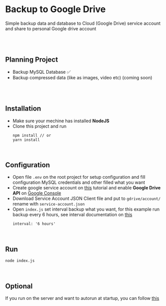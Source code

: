 
# Backup to Google Drive
Simple backup data and database to Cloud (Google Drive) service account and share to personal Google drive account

<br/>
<br/>

## **Planning Project**
- Backup MySQL Database ✅
- Backup compressed data (like as images, video etc) (coming soon)

<br/>
<br/>

## **Installation**
- Make sure your mechine has installed **NodeJS**
- Clone this project and run
    ```
    npm install // or
    yarn install
    ```
<br/>

## **Configuration**
- Open file `.env` on the root project for setup configuration and fill configuration MySQL credentials and other filled what you want
- Create google service account on [this](https://support.google.com/a/answer/7378726?hl=en) tutorial and enable **Google Drive API** on [Google Console](https://console.developers.google.com/apis/api/drive/overview)
- Download Service Account JSON Client file and put to `gdrive/account/` rename with `service-account.json`
- Open `index.js` set interval backup what you want, for this example run backup every 6 hours, see interval documentation on [this](https://github.com/agenda/human-interval)
    ```
    interval: '6 hours'
    ```
<br/>

## **Run**
```
node index.js
```

<br/>

## **Optional**
If you run on the server and want to autorun at startup, you can follow [this](https://gist.github.com/renatoargh/f84d1c3884d6c59a3a1b)